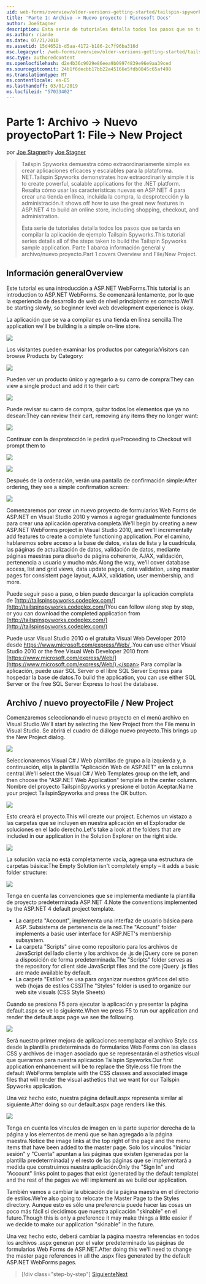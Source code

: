 ```yaml
---
uid: web-forms/overview/older-versions-getting-started/tailspin-spyworks/tailspin-spyworks-part-1
title: 'Parte 1: Archivo -> Nuevo proyecto | Microsoft Docs'
author: JoeStagner
description: Esta serie de tutoriales detalla todos los pasos que se tarda en compilar la aplicación de ejemplo Tailspin Spyworks. Parte 1 abarca información general y archivo/nuevo proyecto.
ms.author: riande
ms.date: 07/21/2010
ms.assetid: 15d4652b-d5aa-4172-b186-2c7f96ba316d
msc.legacyurl: /web-forms/overview/older-versions-getting-started/tailspin-spyworks/tailspin-spyworks-part-1
msc.type: authoredcontent
ms.openlocfilehash: d2e4b36c9029e86eea9b09974839e96e9aa39ced
ms.sourcegitcommit: 24b1f6decbb17bb22a45166e5fdb0845c65af498
ms.translationtype: MT
ms.contentlocale: es-ES
ms.lasthandoff: 03/01/2019
ms.locfileid: "57033402"
---
```

<a name="part-1-file--new-project"></a><span data-ttu-id="f9f30-104">Parte 1: Archivo -> Nuevo proyecto</span><span class="sxs-lookup"><span data-stu-id="f9f30-104">Part 1: File-> New Project</span></span>
====================
<span data-ttu-id="f9f30-105">por [Joe Stagner](https://github.com/JoeStagner)</span><span class="sxs-lookup"><span data-stu-id="f9f30-105">by [Joe Stagner](https://github.com/JoeStagner)</span></span>

> <span data-ttu-id="f9f30-106">Tailspin Spyworks demuestra cómo extraordinariamente simple es crear aplicaciones eficaces y escalables para la plataforma. NET.</span><span class="sxs-lookup"><span data-stu-id="f9f30-106">Tailspin Spyworks demonstrates how extraordinarily simple it is to create powerful, scalable applications for the .NET platform.</span></span> <span data-ttu-id="f9f30-107">Resalta cómo usar las características nuevas en ASP.NET 4 para crear una tienda en línea, incluida la compra, la desprotección y la administración.</span><span class="sxs-lookup"><span data-stu-id="f9f30-107">It shows off how to use the great new features in ASP.NET 4 to build an online store, including shopping, checkout, and administration.</span></span>
> 
> <span data-ttu-id="f9f30-108">Esta serie de tutoriales detalla todos los pasos que se tarda en compilar la aplicación de ejemplo Tailspin Spyworks.</span><span class="sxs-lookup"><span data-stu-id="f9f30-108">This tutorial series details all of the steps taken to build the Tailspin Spyworks sample application.</span></span> <span data-ttu-id="f9f30-109">Parte 1 abarca información general y archivo/nuevo proyecto.</span><span class="sxs-lookup"><span data-stu-id="f9f30-109">Part 1 covers Overview and File/New Project.</span></span>


## <a id="_Toc260221666"></a>  <span data-ttu-id="f9f30-110">Información general</span><span class="sxs-lookup"><span data-stu-id="f9f30-110">Overview</span></span>

<span data-ttu-id="f9f30-111">Este tutorial es una introducción a ASP.NET WebForms.</span><span class="sxs-lookup"><span data-stu-id="f9f30-111">This tutorial is an introduction to ASP.NET WebForms.</span></span> <span data-ttu-id="f9f30-112">Se comenzará lentamente, por lo que la experiencia de desarrollo de web de nivel principiante es correcto.</span><span class="sxs-lookup"><span data-stu-id="f9f30-112">We'll be starting slowly, so beginner level web development experience is okay.</span></span>

<span data-ttu-id="f9f30-113">La aplicación que se va a compilar es una tienda en línea sencilla.</span><span class="sxs-lookup"><span data-stu-id="f9f30-113">The application we'll be building is a simple on-line store.</span></span>

![](tailspin-spyworks-part-1/_static/image1.jpg)


<span data-ttu-id="f9f30-114">Los visitantes pueden examinar los productos por categoría:</span><span class="sxs-lookup"><span data-stu-id="f9f30-114">Visitors can browse Products by Category:</span></span>

![](tailspin-spyworks-part-1/_static/image2.jpg)

<span data-ttu-id="f9f30-115">Pueden ver un producto único y agregarlo a su carro de compra:</span><span class="sxs-lookup"><span data-stu-id="f9f30-115">They can view a single product and add it to their cart:</span></span>

![](tailspin-spyworks-part-1/_static/image3.jpg)

<span data-ttu-id="f9f30-116">Puede revisar su carro de compra, quitar todos los elementos que ya no desean:</span><span class="sxs-lookup"><span data-stu-id="f9f30-116">They can review their cart, removing any items they no longer want:</span></span>

![](tailspin-spyworks-part-1/_static/image4.jpg)

<span data-ttu-id="f9f30-117">Continuar con la desprotección le pedirá que</span><span class="sxs-lookup"><span data-stu-id="f9f30-117">Proceeding to Checkout will prompt them to</span></span>

![](tailspin-spyworks-part-1/_static/image5.jpg)

![](tailspin-spyworks-part-1/_static/image6.jpg)

<span data-ttu-id="f9f30-118">Después de la ordenación, verán una pantalla de confirmación simple:</span><span class="sxs-lookup"><span data-stu-id="f9f30-118">After ordering, they see a simple confirmation screen:</span></span>

![](tailspin-spyworks-part-1/_static/image7.jpg)


<span data-ttu-id="f9f30-119">Comenzaremos por crear un nuevo proyecto de formularios Web Forms de ASP.NET en Visual Studio 2010 y vamos a agregar gradualmente funciones para crear una aplicación operativa completa.</span><span class="sxs-lookup"><span data-stu-id="f9f30-119">We'll begin by creating a new ASP.NET WebForms project in Visual Studio 2010, and we'll incrementally add features to create a complete functioning application.</span></span> <span data-ttu-id="f9f30-120">Por el camino, hablaremos sobre acceso a la base de datos, vistas de lista y la cuadrícula, las páginas de actualización de datos, validación de datos, mediante páginas maestras para diseño de página coherente, AJAX, validación, pertenencia a usuario y mucho más.</span><span class="sxs-lookup"><span data-stu-id="f9f30-120">Along the way, we'll cover database access, list and grid views, data update pages, data validation, using master pages for consistent page layout, AJAX, validation, user membership, and more.</span></span>

<span data-ttu-id="f9f30-121">Puede seguir paso a paso, o bien puede descargar la aplicación completa de [http://tailspinspyworks.codeplex.com/](http://tailspinspyworks.codeplex.com/)</span><span class="sxs-lookup"><span data-stu-id="f9f30-121">You can follow along step by step, or you can download the completed application from [http://tailspinspyworks.codeplex.com/](http://tailspinspyworks.codeplex.com/)</span></span>

<span data-ttu-id="f9f30-122">Puede usar Visual Studio 2010 o el gratuita Visual Web Developer 2010 desde [ https://www.microsoft.com/express/Web/ ](https://www.microsoft.com/express/Web/).</span><span class="sxs-lookup"><span data-stu-id="f9f30-122">You can use either Visual Studio 2010 or the free Visual Web Developer 2010 from [https://www.microsoft.com/express/Web/](https://www.microsoft.com/express/Web/).</span></span> <span data-ttu-id="f9f30-123">Para compilar la aplicación, puede usar SQL Server o el libre SQL Server Express para hospedar la base de datos.</span><span class="sxs-lookup"><span data-stu-id="f9f30-123">To build the application, you can use either SQL Server or the free SQL Server Express to host the database.</span></span>

## <a id="_Toc260221667"></a>  <span data-ttu-id="f9f30-124">Archivo / nuevo proyecto</span><span class="sxs-lookup"><span data-stu-id="f9f30-124">File / New Project</span></span>

<span data-ttu-id="f9f30-125">Comenzaremos seleccionando el nuevo proyecto en el menú archivo en Visual Studio.</span><span class="sxs-lookup"><span data-stu-id="f9f30-125">We'll start by selecting the New Project from the File menu in Visual Studio.</span></span> <span data-ttu-id="f9f30-126">Se abrirá el cuadro de diálogo nuevo proyecto.</span><span class="sxs-lookup"><span data-stu-id="f9f30-126">This brings up the New Project dialog.</span></span>

![](tailspin-spyworks-part-1/_static/image8.jpg)

<span data-ttu-id="f9f30-127">Seleccionaremos Visual C# / Web plantillas de grupo a la izquierda y, a continuación, elija la plantilla "Aplicación Web de ASP.NET" en la columna central.</span><span class="sxs-lookup"><span data-stu-id="f9f30-127">We'll select the Visual C# / Web Templates group on the left, and then choose the "ASP.NET Web Application" template in the center column.</span></span> <span data-ttu-id="f9f30-128">Nombre del proyecto TailspinSpyworks y presione el botón Aceptar.</span><span class="sxs-lookup"><span data-stu-id="f9f30-128">Name your project TailspinSpyworks and press the OK button.</span></span>

![](tailspin-spyworks-part-1/_static/image9.jpg)

<span data-ttu-id="f9f30-129">Esto creará el proyecto.</span><span class="sxs-lookup"><span data-stu-id="f9f30-129">This will create our project.</span></span> <span data-ttu-id="f9f30-130">Echemos un vistazo a las carpetas que se incluyen en nuestra aplicación en el Explorador de soluciones en el lado derecho.</span><span class="sxs-lookup"><span data-stu-id="f9f30-130">Let's take a look at the folders that are included in our application in the Solution Explorer on the right side.</span></span>

![](tailspin-spyworks-part-1/_static/image10.jpg)

<span data-ttu-id="f9f30-131">La solución vacía no está completamente vacía, agrega una estructura de carpetas básica:</span><span class="sxs-lookup"><span data-stu-id="f9f30-131">The Empty Solution isn't completely empty – it adds a basic folder structure:</span></span>

![](tailspin-spyworks-part-1/_static/image1.png)

<span data-ttu-id="f9f30-132">Tenga en cuenta las convenciones que se implementa mediante la plantilla de proyecto predeterminada ASP.NET 4.</span><span class="sxs-lookup"><span data-stu-id="f9f30-132">Note the conventions implemented by the ASP.NET 4 default project template.</span></span>

- <span data-ttu-id="f9f30-133">La carpeta "Account", implementa una interfaz de usuario básica para ASP. Subsistema de pertenencia de la red.</span><span class="sxs-lookup"><span data-stu-id="f9f30-133">The "Account" folder implements a basic user interface for ASP.NET's membership subsystem.</span></span>
- <span data-ttu-id="f9f30-134">La carpeta "Scripts" sirve como repositorio para los archivos de JavaScript del lado cliente y los archivos de .js de jQuery core se ponen a disposición de forma predeterminada.</span><span class="sxs-lookup"><span data-stu-id="f9f30-134">The "Scripts" folder serves as the repository for client side JavaScript files and the core jQuery .js files are made available by default.</span></span>
- <span data-ttu-id="f9f30-135">La carpeta "Estilos" se usa para organizar nuestros gráficos del sitio web (hojas de estilos CSS)</span><span class="sxs-lookup"><span data-stu-id="f9f30-135">The "Styles" folder is used to organize our web site visuals (CSS Style Sheets)</span></span>

<span data-ttu-id="f9f30-136">Cuando se presiona F5 para ejecutar la aplicación y presentar la página default.aspx se ve lo siguiente.</span><span class="sxs-lookup"><span data-stu-id="f9f30-136">When we press F5 to run our application and render the default.aspx page we see the following.</span></span>

![](tailspin-spyworks-part-1/_static/image11.jpg)

<span data-ttu-id="f9f30-137">Será nuestro primer mejora de aplicaciones reemplazar el archivo Style.css desde la plantilla predeterminada de formularios Web Forms con las clases CSS y archivos de imagen asociado que se representarán el asthetics visual que queramos para nuestra aplicación Tailspin Spyworks.</span><span class="sxs-lookup"><span data-stu-id="f9f30-137">Our first application enhancement will be to replace the Style.css file from the default WebForms template with the CSS classes and associated image files that will render the visual asthetics that we want for our Tailspin Spyworks application.</span></span>

<span data-ttu-id="f9f30-138">Una vez hecho esto, nuestra página default.aspx representa similar al siguiente.</span><span class="sxs-lookup"><span data-stu-id="f9f30-138">After doing so our default.aspx page renders like this.</span></span>

![](tailspin-spyworks-part-1/_static/image12.jpg)

<span data-ttu-id="f9f30-139">Tenga en cuenta los vínculos de imagen en la parte superior derecha de la página y los elementos de menú que se han agregado a la página maestra.</span><span class="sxs-lookup"><span data-stu-id="f9f30-139">Notice the image links at the top right of the page and the menu items that have been added to the master page.</span></span> <span data-ttu-id="f9f30-140">Solo los vínculos "Iniciar sesión" y "Cuenta" apuntan a las páginas que existen (generadas por la plantilla predeterminada) y el resto de las páginas que se implementará a medida que construimos nuestra aplicación.</span><span class="sxs-lookup"><span data-stu-id="f9f30-140">Only the "Sign In" and "Account" links point to pages that exist (generated by the default template) and the rest of the pages we will implement as we build our application.</span></span>

<span data-ttu-id="f9f30-141">También vamos a cambiar la ubicación de la página maestra en el directorio de estilos.</span><span class="sxs-lookup"><span data-stu-id="f9f30-141">We're also going to relocate the Master Page to the Styles directory.</span></span> <span data-ttu-id="f9f30-142">Aunque esto es sólo una preferencia puede hacer las cosas un poco más fácil si decidimos que nuestra aplicación "skinable" en el futuro.</span><span class="sxs-lookup"><span data-stu-id="f9f30-142">Though this is only a preference it may make things a little easier if we decide to make our application "skinable" in the future.</span></span>

<span data-ttu-id="f9f30-143">Una vez hecho esto, deberá cambiar la página maestra referencias en todos los archivos .aspx generan por el valor predeterminado las páginas de formularios Web Forms de ASP.NET.</span><span class="sxs-lookup"><span data-stu-id="f9f30-143">After doing this we'll need to change the master page references in all the .aspx files generated by the default ASP.NET WebForms pages.</span></span>

> [!div class="step-by-step"]
> [<span data-ttu-id="f9f30-144">Siguiente</span><span class="sxs-lookup"><span data-stu-id="f9f30-144">Next</span></span>](tailspin-spyworks-part-2.md)
